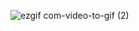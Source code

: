 ![ezgif com-video-to-gif (2)](https://user-images.githubusercontent.com/78880538/218624369-4786194f-38f9-42d9-9405-d1c10c687cd2.gif)
